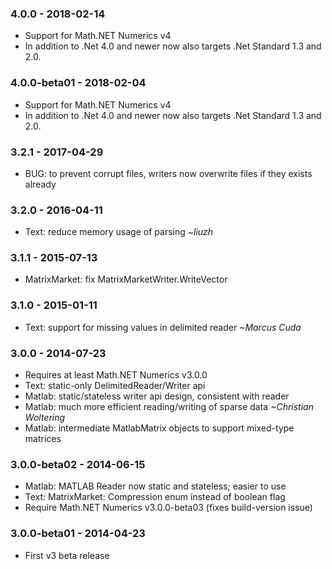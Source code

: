 ### 4.0.0 - 2018-02-14
* Support for Math.NET Numerics v4
* In addition to .Net 4.0 and newer now also targets .Net Standard 1.3 and 2.0.

### 4.0.0-beta01 - 2018-02-04
* Support for Math.NET Numerics v4
* In addition to .Net 4.0 and newer now also targets .Net Standard 1.3 and 2.0.

### 3.2.1 - 2017-04-29
* BUG: to prevent corrupt files, writers now overwrite files if they exists already

### 3.2.0 - 2016-04-11
* Text: reduce memory usage of parsing *~liuzh*

### 3.1.1 - 2015-07-13
* MatrixMarket: fix MatrixMarketWriter.WriteVector

### 3.1.0 - 2015-01-11
* Text: support for missing values in delimited reader *~Marcus Cuda*

### 3.0.0 - 2014-07-23
* Requires at least Math.NET Numerics v3.0.0
* Text: static-only DelimitedReader/Writer api
* Matlab: static/stateless writer api design, consistent with reader
* Matlab: much more efficient reading/writing of sparse data *~Christian Woltering*
* Matlab: intermediate MatlabMatrix objects to support mixed-type matrices

### 3.0.0-beta02 - 2014-06-15
* Matlab: MATLAB Reader now static and stateless; easier to use
* Text: MatrixMarket: Compression enum instead of boolean flag
* Require Math.NET Numerics v3.0.0-beta03 (fixes build-version issue)

### 3.0.0-beta01 - 2014-04-23
* First v3 beta release
